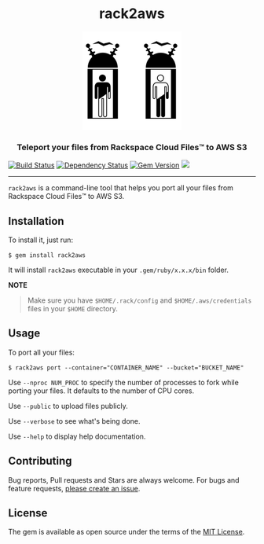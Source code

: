 <div align="center">
    <h1>rack2aws</h1>
    <img src="https://raw.githubusercontent.com/amrfaissal/rack2aws/gh-pages/images/teleportation.png"/>
    <h3>Teleport your files from Rackspace Cloud Files&trade; to AWS S3</h3>
</div>

[![ Build Status ](https://travis-ci.org/amrfaissal/rack2aws.svg?branch=master)](https://travis-ci.org/amrfaissal/rack2aws)
[![Dependency Status](https://gemnasium.com/badges/github.com/amrfaissal/rack2aws.svg)](https://gemnasium.com/github.com/amrfaissal/rack2aws)
[![Gem Version](https://badge.fury.io/rb/rack2aws.svg)](https://badge.fury.io/rb/rack2aws)
![](http://ruby-gem-downloads-badge.herokuapp.com/rack2aws?type=total)

---

`rack2aws` is a command-line tool that helps you port all your files from Rackspace Cloud Files&trade; to AWS S3.

## Installation

To install it, just run:

```shell
$ gem install rack2aws
```

It will install `rack2aws` executable in your `.gem/ruby/x.x.x/bin` folder.

**NOTE**
> Make sure you have `$HOME/.rack/config` and `$HOME/.aws/credentials` files in your `$HOME` directory.

## Usage

To port all your files:

```shell
$ rack2aws port --container="CONTAINER_NAME" --bucket="BUCKET_NAME"
```

Use `--nproc NUM_PROC` to specify the number of processes to fork while porting your files. It defaults to the number of CPU cores.

Use `--public` to upload files publicly.

Use `--verbose` to see what's being done.

Use `--help` to display help documentation.

## Contributing

Bug reports, Pull requests and Stars are always welcome. For bugs and feature requests, [please create an issue](https://github.com/amrfaissal/rack2aws/issues/new).

## License

The gem is available as open source under the terms of the [MIT License](http://opensource.org/licenses/MIT).
